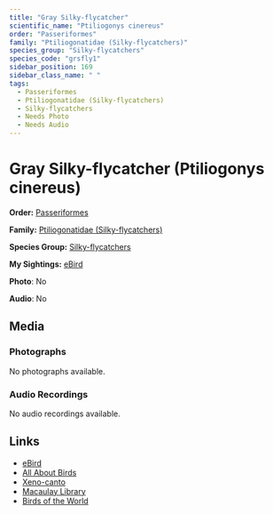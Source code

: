 ```yaml
---
title: "Gray Silky-flycatcher"
scientific_name: "Ptiliogonys cinereus"
order: "Passeriformes"
family: "Ptiliogonatidae (Silky-flycatchers)"
species_group: "Silky-flycatchers"
species_code: "grsfly1"
sidebar_position: 169
sidebar_class_name: " "
tags: 
  - Passeriformes
  - Ptiliogonatidae (Silky-flycatchers)
  - Silky-flycatchers
  - Needs Photo
  - Needs Audio
---
```


# Gray Silky-flycatcher (Ptiliogonys cinereus)

**Order:** [Passeriformes](/tags/passeriformes)

**Family:** [Ptiliogonatidae (Silky-flycatchers)](/tags/ptiliogonatidae-silky-flycatchers)

**Species Group:** [Silky-flycatchers](/tags/silky-flycatchers)

**My Sightings:** [eBird](https://ebird.org/lifelist?r=world&time=life&spp=grsfly1)

**Photo**: No 

**Audio**: No

## Media
### Photographs
No photographs available.

### Audio Recordings
No audio recordings available.

## Links
* [eBird](https://ebird.org/species/grsfly1) 
* [All About Birds](https://www.allaboutbirds.org/guide/grsfly1) 
* [Xeno-canto](https://www.xeno-canto.org/species/ptiliogonys-cinereus) 
* [Macaulay Library](https://search.macaulaylibrary.org/catalog?taxonCode=grsfly1&sort=rating_rank_desc)
* [Birds of the World](https://birdsoftheworld.org/bow/species/grsfly1)
